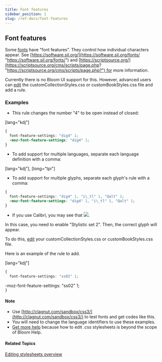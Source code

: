 ```yaml
---
title: Font features
sidebar_position: 1
slug: /ref-docs/font-features
---
```


## Font features

Some [fonts](../../Concepts/Font.md) have "font features". They control how individual characters appear. See [https://software.sil.org/](https://software.sil.org/fonts/ "https://software.sil.org/fonts/") and [https://scriptsource.org/](https://scriptsource.org/cms/scripts/page.php? "https://scriptsource.org/cms/scripts/page.php?") for more information.

Currently there is no Bloom UI support for this. However, advanced users can [edit](Editing_stylesheets.md) the customCollectionStyles.css or customBookStyles.css file and add a rule.

### Examples

- This rule changes the number "4" to be open instead of closed:

\[lang="kdj"\]

```css
{
  font-feature-settings: "dig4" 1;
  -moz-font-feature-settings: "dig4" 1;
}
```

- To add support for multiple languages, separate each language definition with a comma:

\[lang="kdj"\], \[long="tpi"\]

- To add support for multiple glyphs, separate each glyph's rule with a comma:

```css
{
  font-feature-settings: "dig4" 1, "i\_tl" 1, "Qalt" 1;
  -moz-font-feature-settings: "dig4" 1, "i\_tl" 1, "Qalt" 1;
}
```

- If you use Calibri, you may see that ![](/ref-docs-assets/images/Tasks/Advanced_tasks/FontReplaced.png).

In this case, you need to enable "Stylistic set 2". Then, the correct glyph will appear.

To do this, [edit](Editing_stylesheets.md) your customCollectionStyles.css or customBookStyles.css file.

Here is an example of the rule to add.

\[lang="kdj"\]

```css
{
  font-feature-settings: "ss02" 1;
```

\-moz-font-feature-settings: "ss02" 1;  
`}`

#### Note

- Use [http://clagnut.com/sandbox/css3/](http://clagnut.com/sandbox/css3/) to test fonts and get codes like this.
- You will need to change the language identifiers to use these examples.
- [Get more help](../../Overview/Get_More_Help.md) because how to edit .css stylesheets is beyond the scope of Bloom Help.

#### Related Topics

[Editing stylesheets overview](Editing_stylesheets_overview.md)
